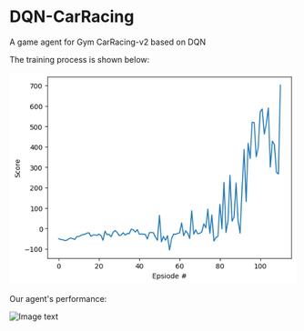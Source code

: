 # DQN-CarRacing
A game agent for Gym CarRacing-v2 based on DQN

The training process is shown below:

![Image text](https://github.com/xyu-liu/DQN-CarRacing/blob/main/agent_training.png)

Our agent's performance:

![Image text](https://github.com/xyu-liu/DQN-CarRacing/blob/main/CarRacinggym_animation_3.gif)
